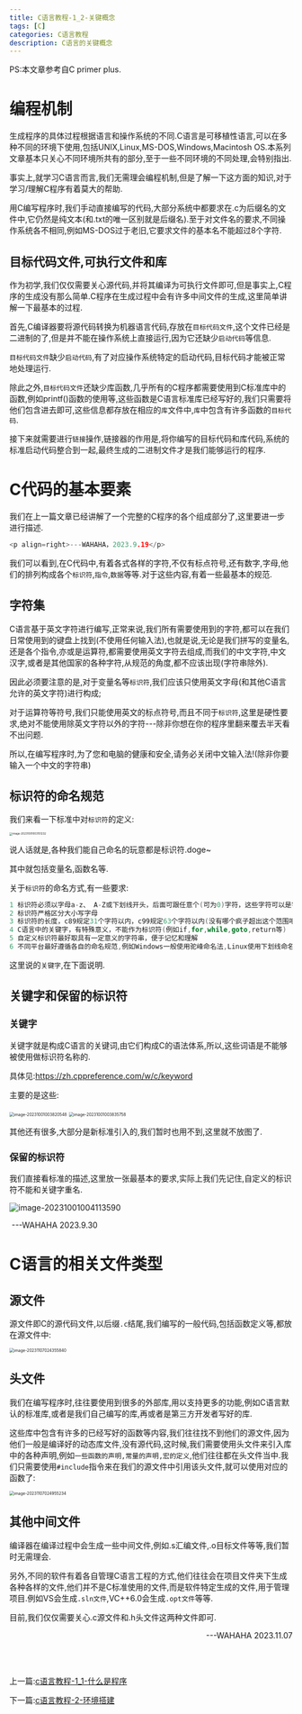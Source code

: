 ```yaml
---
title: C语言教程-1_2-关键概念
tags: [C]
categories: C语言教程
description: C语言的关键概念
---
```


PS:本文章参考自C primer plus.

# 编程机制

生成程序的具体过程根据语言和操作系统的不同.C语言是可移植性语言,可以在多种不同的环境下使用,包括UNIX,Linux,MS-DOS,Windows,Macintosh OS.本系列文章基本只关心不同环境所共有的部分,至于一些不同环境的不同处理,会特别指出.

事实上,就学习C语言而言,我们无需理会编程机制,但是了解一下这方面的知识,对于学习/理解C程序有着莫大的帮助.

用C编写程序时,我们手动直接编写的代码,大部分系统中都要求在.c为后缀名的文件中,它仍然是纯文本(和.txt的唯一区别就是后缀名).至于对文件名的要求,不同操作系统各不相同,例如MS-DOS过于老旧,它要求文件的基本名不能超过8个字符.

## 目标代码文件,可执行文件和库

作为初学,我们仅仅需要关心源代码,并将其编译为可执行文件即可,但是事实上,C程序的生成没有那么简单.C程序在生成过程中会有许多中间文件的生成,这里简单讲解一下最基本的过程.

首先,C编译器要将源代码转换为机器语言代码,存放在`目标代码文件`,这个文件已经是二进制的了,但是并不能在操作系统上直接运行,因为它还缺少`启动代码`等信息.

`目标代码文件`缺少`启动代码`,有了对应操作系统特定的启动代码,目标代码才能被正常地处理运行.

除此之外,`目标代码文件`还缺少库函数,几乎所有的C程序都需要使用到C标准库中的函数,例如printf()函数的使用等,这些函数是C语言标准库已经写好的,我们只需要将他们包含进去即可,这些信息都存放在相应的`库`文件中,`库`中包含有许多函数的`目标代码`.

接下来就需要进行`链接`操作,链接器的作用是,将你编写的目标代码和库代码,系统的标准启动代码整合到一起,最终生成的二进制文件才是我们能够运行的程序.

# C代码的基本要素

我们在上一篇文章已经讲解了一个完整的C程序的各个组成部分了,这里要进一步进行描述.

```c
<p align=right>---WAHAHA，2023.9.19</p>
```

我们可以看到,在C代码中,有着各式各样的字符,不仅有标点符号,还有数字,字母,他们的排列构成各个`标识符`,`指令`,`数据`等等.对于这些内容,有着一些最基本的规范.

## 字符集

C语言基于英文字符进行编写,正常来说,我们所有需要使用到的字符,都可以在我们日常使用到的键盘上找到(不使用任何输入法),也就是说,无论是我们拼写的变量名,还是各个指令,亦或是运算符,都需要使用英文字符去组成,而我们的中文字符,中文汉字,或者是其他国家的各种字符,从规范的角度,都不应该出现(字符串除外).

因此必须要注意的是,对于变量名等`标识符`,我们应该只使用英文字母(和其他C语言允许的英文字符)进行构成;

对于运算符等符号,我们只能使用英文的标点符号,而且不同于`标识符`,这里是硬性要求,绝对不能使用除英文字符以外的字符---除非你想在你的程序里翻来覆去半天看不出问题.

所以,在编写程序时,为了您和电脑的健康和安全,请务必关闭中文输入法!(除非你要输入一个中文的字符串)

## 标识符的命名规范

我们来看一下标准中对`标识符`的定义:

<img src="https://typora-blogs-pic.oss-cn-beijing.aliyuncs.com/img/image-20231001003151232.png" alt="image-20231001003151232" style="zoom:33%;" />	

说人话就是,各种我们能自己命名的玩意都是标识符.doge~

其中就包括变量名,函数名等.

关于`标识符`的命名方式,有一些要求:

```c
1 标识符必须以字母a-z、 A-Z或下划线开头，后面可跟任意个(可为0)字符，这些字符可以是字母、下划线和数字，其他字符不允许出现在标识符中
2 标识符严格区分大小写字母
3 标识符的长度，c89规定31个字符以内，c99规定63个字符以内(没有哪个疯子超出这个范围吧...)
4 C语言中的关键字，有特殊意义，不能作为标识符(例如if,for,while,goto,return等)
5 自定义标识符最好取具有一定意义的字符串，便于记忆和理解
6 不同平台最好遵循各自的命名规范,例如Windows一般使用驼峰命名法,Linux使用下划线命名法
```

这里说的`关键字`,在下面说明.

## 关键字和保留的标识符

### 关键字

关键字就是构成C语言的关键词,由它们构成C的语法体系,所以,这些词语是不能够被使用做标识符名称的.

具体见:https://zh.cppreference.com/w/c/keyword

主要的是这些:

<img src="https://typora-blogs-pic.oss-cn-beijing.aliyuncs.com/img/image-20231001003820548.png" alt="image-20231001003820548" style="zoom:50%;" />	

<img src="https://typora-blogs-pic.oss-cn-beijing.aliyuncs.com/img/image-20231001003835758.png" alt="image-20231001003835758" style="zoom:50%;" />	

其他还有很多,大部分是新标准引入的,我们暂时也用不到,这里就不放图了.

### 保留的标识符

我们直接看标准的描述,这里放一张最基本的要求,实际上我们先记住,自定义的标识符不能和关键字重名.

![image-20231001004113590](https://typora-blogs-pic.oss-cn-beijing.aliyuncs.com/img/image-20231001004113590.png)

​																---WAHAHA 2023.9.30

# C语言的相关文件类型

## 源文件

源文件即C的源代码文件,以后缀`.c`结尾,我们编写的一般代码,包括函数定义等,都放在源文件中:

<img src="https://typora-blogs-pic.oss-cn-beijing.aliyuncs.com/img/image-20231107024355840.png" alt="image-20231107024355840" style="zoom:50%;" />

## 头文件

我们在编写程序时,往往要使用到很多的外部库,用以支持更多的功能,例如C语言默认的标准库,或者是我们自己编写的库,再或者是第三方开发者写好的库.

这些库中包含有许多的已经写好的函数等内容,我们往往找不到他们的源文件,因为他们一般是编译好的动态库文件,没有源代码,这时候,我们需要使用头文件来引入库中的各种声明,例如`一些函数的声明,常量的声明,宏的定义`,他们往往都在头文件当中.我们只需要使用`#include`指令来在我们的源文件中引用该头文件,就可以使用对应的函数了:

<img src="https://typora-blogs-pic.oss-cn-beijing.aliyuncs.com/img/image-20231107024955234.png" alt="image-20231107024955234" style="zoom:50%;" />

## 其他中间文件

编译器在编译过程中会生成一些中间文件,例如.s汇编文件,.o目标文件等等,我们暂时无需理会.

另外,不同的软件有着各自管理C语言工程的方式,他们往往会在项目文件夹下生成各种各样的文件,他们并不是C标准使用的文件,而是软件特定生成的文件,用于管理项目.例如VS会生成`.sln文件`,VC++6.0会生成`.opt文件`等等.

目前,我们仅仅需要关心.c源文件和.h头文件这两种文件即可.

<p align=right>---WAHAHA 2023.11.07</p>

<br>

<br>

上一篇:[c语言教程-1_1-什么是程序](../2023-09-19-d1f77d78f8b6/)

下一篇:[c语言教程-2-环境搭建](../2023-09-19-bb3b8099b657/)
